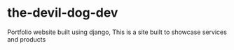 # the-devil-dog-dev
Portfolio website built using django, This is a site built to showcase services and products
